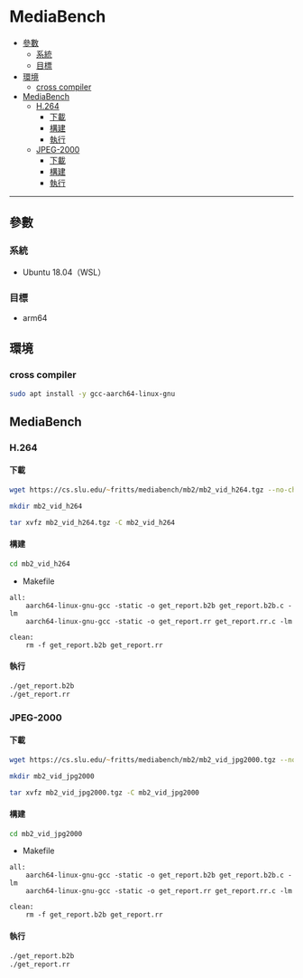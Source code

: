 # MediaBench

<!-- vim-markdown-toc GFM -->

* [參數](#參數)
    - [系統](#系統)
    - [目標](#目標)
* [環境](#環境)
    - [cross compiler](#cross-compiler)
* [MediaBench](#mediabench)
    - [H.264](#h264)
        + [下載](#下載)
        + [構建](#構建)
        + [執行](#執行)
    - [JPEG-2000](#jpeg-2000)
        + [下載](#下載-1)
        + [構建](#構建-1)
        + [執行](#執行-1)

<!-- vim-markdown-toc -->

---

## 參數

### 系統

-   Ubuntu 18.04（WSL）

### 目標

-   arm64

## 環境

### cross compiler

```zsh
sudo apt install -y gcc-aarch64-linux-gnu
```

## MediaBench

### H.264

#### 下載

```zsh
wget https://cs.slu.edu/~fritts/mediabench/mb2/mb2_vid_h264.tgz --no-check-certificate

mkdir mb2_vid_h264

tar xvfz mb2_vid_h264.tgz -C mb2_vid_h264
```

#### 構建

```zsh
cd mb2_vid_h264
```

-   Makefile

```make
all:
	aarch64-linux-gnu-gcc -static -o get_report.b2b get_report.b2b.c -lm
	aarch64-linux-gnu-gcc -static -o get_report.rr get_report.rr.c -lm

clean:
	rm -f get_report.b2b get_report.rr
```

#### 執行

```zsh
./get_report.b2b
./get_report.rr
```

### JPEG-2000

#### 下載

```zsh
wget https://cs.slu.edu/~fritts/mediabench/mb2/mb2_vid_jpg2000.tgz --no-check-certificate

mkdir mb2_vid_jpg2000

tar xvfz mb2_vid_jpg2000.tgz -C mb2_vid_jpg2000
```

#### 構建

```zsh
cd mb2_vid_jpg2000
```

-   Makefile

```make
all:
	aarch64-linux-gnu-gcc -static -o get_report.b2b get_report.b2b.c -lm
	aarch64-linux-gnu-gcc -static -o get_report.rr get_report.rr.c -lm

clean:
	rm -f get_report.b2b get_report.rr
```

#### 執行

```zsh
./get_report.b2b
./get_report.rr
```

